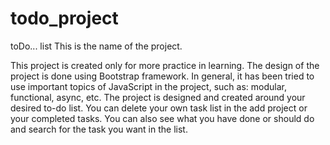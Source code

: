 # todo_project
toDo... list
This is the name of the project.

This project is created only for more practice in learning.
The design of the project is done using Bootstrap framework.
In general, it has been tried to use important topics of JavaScript in the project, such as: modular, functional, async, etc.
The project is designed and created around your desired to-do list.
You can delete your own task list in the add project or your completed tasks.
You can also see what you have done or should do and search for the task you want in the list.

